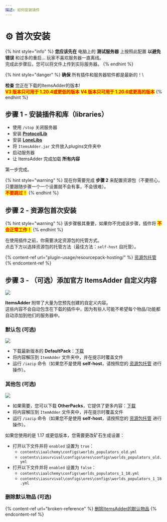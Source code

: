 ```yaml
---
描述: 如何安装插件
---
```


# ⚙️ 首次安装

{% hint style="info" %}
**您应该先在** 电脑上的 **测试服务器** 上按照此配置 **以避免错误** 和过多的重启... 玩家不喜欢服务器一直离线。\
完成此步骤后，您可以将文件上传到实际服务器。
{% endhint %}

{% hint style="danger" %}
**确保** 所有插件和服务器软件都是最新的！\

**检查** 您正在下载的ItemsAdder的版本!\
<mark style="color:red;">**V3 版本只可用于 1.20.4或更低的版本**</mark> <mark style="color:red;">**V4 版本只可用于 1.20.6或更高的版本**</mark>
{% endhint %}

## 步骤 1 - 安装插件和库（libraries）

* 使用 `/stop` 关闭服务器
* 安装 [**ProtocolLib**](https://ci.dmulloy2.net/job/ProtocolLib/lastSuccessfulBuild/)
* 安装 [**LoneLibs**](https://www.spigotmc.org/resources/lonelibs.75974/)
* 将 `ItemsAdder.jar` 文件放入plugins文件夹中
* 启动服务器
* 让 ItemsAdder 完成加载 **所有内容**

第一步完成。

{% hint style="warning" %}
现在你需要完成 **步骤 2** 来配置资源包（不要担心，只要跟随步骤一个一个设置就不会有事，不会很难）。\
<mark style="color:red;">**不要跳过！**</mark>
{% endhint %}

## 步骤 2 - 资源包首次安装

{% hint style="warning" %}
该步骤极其重要，如果你不完成该步骤，插件将 <mark style="color:red;">**不会正常工作！**</mark>
{% endhint %}

在使用插件之前，你需要决定资源包的托管方式。\
点击下方以选择资源包的托管方法（最佳方法：`self-host` 自托管）。

{% content-ref url="plugin-usage/resourcepack-hosting/" %}
[资源包托管](plugin-usage/resourcepack-hosting/)
{% endcontent-ref %}

## 步骤 3 - （可选）添加官方 ItemsAdder 自定义内容

![](.gitbook/assets/items\_showcase\_gif.apng)

**ItemsAdder** 附带了大量为您预先创建的自定义内容。\
这些内容不会自动包含在下载的插件中，因为有些人可能不希望每个物品/功能都自动添加到他们的服务器中。

### 默认包 (可选)

![](<.gitbook/assets/image (47).png>)

* 下载最新版本的 **DefaultPack**：[下载](https://github.com/ItemsAdder/DefaultPack/releases/latest)
* 将内容解压到 `ItemAdder` 文件夹中，并在提示时覆盖文件
* 运行 `/iazip` 命令（如果您不是使用 **self-host**，请按照您的 [资源包托管](plugin-usage/resourcepack-hosting/) 进行操作）。

### 其他包 (可选)

![](<.gitbook/assets/image (50).png>)

* 如果需要，您可以下载 **OtherPacks**，它提供了更多内容：[下载](https://github.com/ItemsAdder/OtherPacks/releases/latest)
* 将内容解压到 `ItemAdder` 文件夹中，并在提示时覆盖文件
* 运行 `/iazip` 命令（如果您不是使用 **self-host**，请按照您的 [资源包托管](plugin-usage/resourcepack-hosting/) 进行操作）。

如果您使用的是 1.17 或更低版本，您需要更改矿石生成设置：

* 打开以下文件并将 `enabled` 设置为 `true`：
  * `contents\iaalchemy\configs\worlds_populators_old.yml`
  * `contents\iasurvival\configs\ores\configs\worlds_populators_old.yml`
* 打开以下文件并将 `enabled` 设置为 `false`：
  * `contents\iaalchemy\configs\worlds_populators_1_18.yml`
  * `contents\iasurvival\configs\ores\configs\worlds_populators_1_18.yml`

### 删除默认物品 (可选)

{% content-ref url="broken-reference" %}
[删除ItemsAdder的默认物品](broken-reference)
{% endcontent-ref %}
